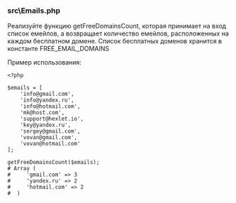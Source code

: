 ### src\Emails.php

Реализуйте функцию getFreeDomainsCount, которая принимает на вход список
емейлов, а возвращает количество емейлов, расположенных на каждом бесплатном
домене. Список бесплатных доменов хранится в константе FREE_EMAIL_DOMAINS

Пример использования:

    <?php
    
    $emails = [
        'info@gmail.com',
        'info@yandex.ru',
        'info@hotmail.com',
        'mk@host.com',
        'support@hexlet.io',
        'key@yandex.ru',
        'sergey@gmail.com',
        'vovan@gmail.com',
        'vovan@hotmail.com'
    ];
    
    getFreeDomainsCount($emails);
    # Array (
    #     'gmail.com' => 3
    #     'yandex.ru' => 2
    #     'hotmail.com' => 2
    #  )
